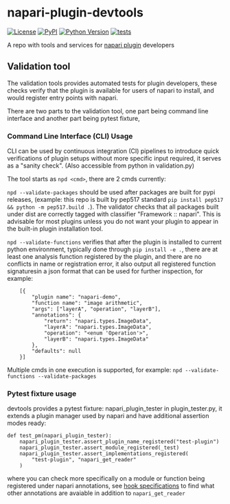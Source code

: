 # napari-plugin-devtools

[![License](https://img.shields.io/pypi/l/napari-plugin-devtools.svg?color=green)](https://github.com/napari/napari-plugin-devtools/raw/main/LICENSE)
[![PyPI](https://img.shields.io/pypi/v/napari-plugin-devtools.svg?color=green)](https://pypi.org/project/napari-plugin-devtools)
[![Python Version](https://img.shields.io/pypi/pyversions/napari-demo.svg?color=green)](https://python.org)
[![tests](https://github.com/napari/napari-plugin-devtools/workflows/CI/badge.svg)](https://github.com/napari/napari-plugin-devtools/actions)

A repo with tools and services for [napari plugin](https://napari.org/docs/dev/plugins/index.html) developers

## Validation tool
The validation tools provides automated tests for plugin developers, 
these checks verify that the plugin is available for users of napari 
to install, and would register entry points with napari. 

There are two parts to the validation tool, one part being 
command line interface and another part being pytest fixture, 

### Command Line Interface (CLI) Usage
CLI can be used by continuous integration (CI) pipelines to introduce 
quick verifications of plugin setups without more specific input required, 
it serves as a "sanity check". (Also accessible from python in validation.py)

The tool starts as `npd <cmd>`, there are 2 cmds currently:

`npd --validate-packages` should be used after packages are built
for pypi releases, (example: this repo is built by pep517 standard
`pip install pep517 && python -m pep517.build .`).  The validator
checks that all packages built under dist are correctly tagged with
classifier "Framework :: napari". This is advisable for most plugins
unless you do not want your plugin to appear in the built-in plugin installation tool.

`npd --validate-functions` verifies that after the plugin is installed 
to current python environment, typically done through `pip install -e .`, 
there are at least one analysis function registered by the plugin, and 
there are no conflicts in name or registration error, it also output 
all registered function signaturesin a json format that can be used 
for further inspection, for example:
```
    [{
        "plugin name": "napari-demo",
        "function name": "image arithmetic",
        "args": ["layerA", "operation", "layerB"],
        "annotations": {
            "return": "napari.types.ImageData",
            "layerA": "napari.types.ImageData",
            "operation": "<enum 'Operation'>",
            "layerB": "napari.types.ImageData"
        },
        "defaults": null
    }]
``` 

Multiple cmds in one execution is supported, for example: 
`npd --validate-functions --validate-packages`

### Pytest fixture usage
devtools provides a pytest fixture: napari_plugin_tester 
in plugin_tester.py, it extends a plugin manager used by napari
and have additional assertion modes ready:
```
def test_pm(napari_plugin_tester):
    napari_plugin_tester.assert_plugin_name_registered("test-plugin")
    napari_plugin_tester.assert_module_registered(_test)
    napari_plugin_tester.assert_implementations_registered(
        "test-plugin", "napari_get_reader"
    )
```
where you can check more specifically on a module or function 
being registered under napari annotations, see 
[hook specifications](https://napari.org/docs/dev/plugins/hook_specifications.html)
to find what other annotations are avaiable in addition to `napari_get_reader`
